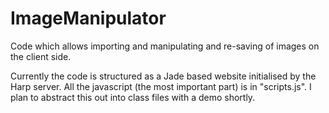 ImageManipulator
=================

Code which allows importing and manipulating and re-saving of images on the client side.

Currently the code is structured as a Jade based website initialised by the Harp server. All the javascript (the most important part) is in "scripts.js". I plan to abstract this out into class files with a demo shortly.
